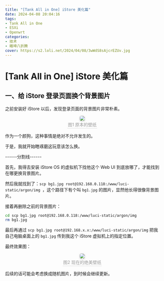 ```yaml
---
title: "[Tank All in One] iStore 美化篇"
date: 2024-04-08 20:04:16
tags:
- Tank All in One
- ESXi
- Openwrt
categories: 
- 技术
- 瞎坤八折腾
cover: https://s2.loli.net/2024/04/08/3wWdS8sAjcrEZUv.jpg
---
```

# [Tank All in One] iStore 美化篇

## 一、给 iStore 登录页面换个背景图片

之前安装好 iStore 以后，发现登录页面的背景图片非常朴素。

<center>
    <img style="border-radius: 0.3125em;
    box-shadow: 0 2px 4px 0 rgba(34,36,38,.12),0 2px 10px 0 rgba(34,36,38,.08);" 
    src="https://s2.loli.net/2024/04/08/N96gSWrybVQH5q8.png">
    <br>
    <div style="color:orange; border-bottom: 1px solid #d9d9d9;
    display: inline-block;
    color: #999;
    padding: 2px;">图1 原本的壁纸</div>
</center>

作为一个颜狗，这种事情是绝对不允许发生的。

于是，我就开始瞎琢磨这玩意该怎么换。

------分割线------

首先，我得去安装 iStore OS 的虚拟机下找他这个 Web UI 到底放哪了，才能找到在哪更换背景图片。

然后我就找到了：`scp bg1.jpg root@192.168.0.118:/www/luci-static/argon/img
`，这个路径下有个叫 `bg1.jpg` 的图片，显然他长得很像背景图片。

接着再删除之前的背景图片：

```bash
cd scp bg1.jpg root@192.168.0.118:/www/luci-static/argon/img
rm bg1.jpg
```

最后再通过 `scp bg1.jpg root@192.168.x.x:/www/luci-static/argon/img` 把我自己电脑桌面上的 `bg1.jpg` 传到我这个 iStore 虚拟机上的指定位置。

最终效果图：

<center>
    <img style="border-radius: 0.3125em;
    box-shadow: 0 2px 4px 0 rgba(34,36,38,.12),0 2px 10px 0 rgba(34,36,38,.08);" 
    src="https://s2.loli.net/2024/04/08/1KCY6ucyD5rJPbq.jpg">
    <br>
    <div style="color:orange; border-bottom: 1px solid #d9d9d9;
    display: inline-block;
    color: #999;
    padding: 2px;">图2 现在的绝美壁纸</div>
</center>

后续的话可能会考虑换成随机图片，到时候会继续更新。
